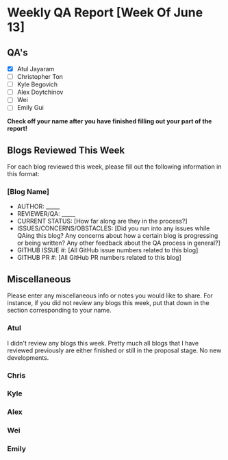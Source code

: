 # Weekly QA Report [Week Of June 13]

## QA's

- [X] Atul Jayaram
- [ ] Christopher Ton
- [ ] Kyle Begovich
- [ ] Alex Doytchinov
- [ ] Wei
- [ ] Emily Gui

**Check off your name after you have finished filling out your part of the report!**

## Blogs Reviewed This Week

For each blog reviewed this week, please fill out the following information in this format:

### [Blog Name]

* AUTHOR: _____
* REVIEWER/QA: _____
* CURRENT STATUS: [How far along are they in the process?]
* ISSUES/CONCERNS/OBSTACLES: [Did you run into any issues while QAing this blog? Any concerns about how a certain blog is progressing or being written? Any other feedback about the QA process in general?]
* GITHUB ISSUE #: [All GitHub issue numbers related to this blog]
* GITHUB PR #:  [All GitHub PR numbers related to this blog]

## Miscellaneous
Please enter any miscellaneous info or notes you would like to share. For instance, if you did not review any blogs this week, put that down in the section corresponding to your name.

### Atul

I didn't review any blogs this week. Pretty much all blogs that I have reviewed previously are either finished or still in the proposal stage. No new developments.

### Chris

### Kyle

### Alex

### Wei

### Emily
